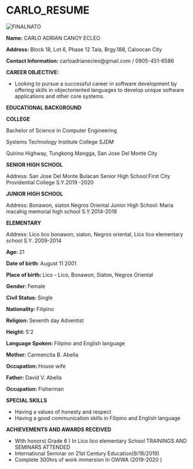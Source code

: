 # CARLO_RESUME

![FINALNATO](https://github.com/Abella191/Abella_Resume/assets/133955530/78fbc547-a653-4e35-9942-0e53a48b3eb2)

  <p> <strong>Name:</strong> CARLO ADRIAN CANOY ECLEO
  <p> <strong>Address:</strong> Block 18, Lot 6, Phase 12 Tala, Brgy.188, Caloocan City
  <p> <strong>Contact Information:</strong> carloadrianecleo@gmail.com / 0905-451-6586
    
  <p> <strong>CAREER OBJECTIVE:</strong>
  <ul>
    <li>Looking to pursue a successful career in software development by offering skills in objectoriented languages to develop unique software applications and other core systems.</li>
  </ul>
    
  <p><strong>EDUCATIONAL BACKGROUND</strong>
  <p><strong>COLLEGE</strong>
  <p>Bachelor of Science in Computer Engineering
  <p>Systems Technology Institute College SJDM
  <p>Quirino Highway, Tungkong Mangga, San Jose Del
Monte City
  <p><strong>SENIOR HIGH SCHOOL</strong>
  <p>Address: San Jose Del Monte Bulacan
Senior High School:First City Providential College
S.Y.2019 -2020
  <p><strong>JUNIOR HIGH SCHOOL</strong>
  <p>Address: Bonawon, siaton Negros Oriental
Junior High School: Maria macahig memorial high school
S.Y.2014-2018
  <p><strong>ELEMENTARY</strong>
  <p>Address: Lico lico bonawon, siaton,  Negros oriental, Lico lico elementary school S.Y. 2009-2014
    
  <p>  <strong>Age: </strong>21
  <p>  <strong>Date of birth: </strong>August 11 2001
  <p>  <strong>Place of birth: </strong>Lico - Lico,  Bonawon, Siaton, Negros Oriental 
  <p>  <strong>Gender: </strong>Female
  <p>  <strong>Civil Status: </strong>Single
  <p>  <strong>Nationality: </strong>Filipino
  <p>  <strong>Religion: </strong>Seventh day Adventist 
  <p>  <strong>Height: </strong>5'2
  <p>  <strong>Language Spoken: </strong>Filipino and English  language
  <p>  <strong>Mother: </strong>Carmencita B. Abella
  <p>  <strong>Occupation: </strong>House wife
  <p>  <strong>Father: </strong>David V. Abella
  <p>  <strong>Occupation: </strong>Fisherman
    
  <p>  <strong>SPECIAL SKILLS</strong>
  <ul>
   <li>Having a values of honesty  and respect</li>
    <li>Having a good communication skills in Filipino and English language</li>
  </ul>
  
  <p>  <strong>ACHIEVEMENTS AND AWARDS RECEIVED </strong>
  <ul>
    <li>With honors( Grade 6 ) In Lico lico elementary School 
TRAININGS AND SEMINARS ATTENDED</li>
    <li>International Seminar on 21st Century Education(9/18/2019)</li>
    <li>Complete 300hrs of work immersion In OWWA  (2019-2020 )</li>
  </ul>
